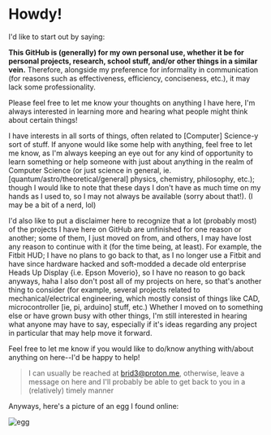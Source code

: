 <!---
briidee3/briidee3 is a ✨ special ✨ repository because its `README.md` (this file) appears on your GitHub profile.
You can click the Preview link to take a look at your changes.
--->

# Howdy!

I'd like to start out by saying:

**This GitHub is (generally) for my own personal use, whether it be for personal projects, research, school stuff, and/or other things in a similar vein.**
Therefore, alongside my preference for informality in communication (for reasons such as effectiveness, efficiency, conciseness, etc.),
it may lack some professionality.


Please feel free to let me know your thoughts on anything I have here, 
I'm always interested in learning more and hearing what people might think about certain things!


I have interests in all sorts of things, often related to [Computer] Science-y sort of stuff.
If anyone would like some help with anything, feel free to let me know, as I'm always keeping an
eye out for any kind of opportunity to learn something or help someone with just about anything
in the realm of Computer Science (or just science in general, ie. [quantum/astro/theoretical/general] physics, chemistry, philosophy, etc.);
though I would like to note that these days I don't have as much time on my hands as I used to, so I may not always be available (sorry about that!).
(I may be a bit of a nerd, lol)

I'd also like to put a disclaimer here to recognize that a lot (probably most) of the projects I have
here on GitHub are unfinished for one reason or another; some of them, I just moved on from, and others,
I may have lost any reason to continue with it (for the time being, at least). 
For example, the Fitbit HUD; I have no plans to go back to that, as I no longer use a Fitbit and have since 
hardware hacked and soft-modded a decade old enterprise Heads Up Display {i.e. Epson Moverio}, so I have no reason to
go back anyways, haha
I also don't post all of my projects on here, so that's another thing to consider (for example, several projects related to mechanical/electrical engineering, 
which mostly consist of things like CAD, microcontroller [ie, pi, arduino] stuff, etc.)
Whether I moved on to something else or have grown busy with other things, I'm still interested in hearing what anyone may 
have to say, especially if it's ideas regarding any project in particular that may help move it forward.

Feel free to let me know if you would like to do/know anything with/about anything on here--I'd be happy to help!


> I can usually be reached at brid3@proton.me, otherwise, leave a message on here and I'll probably be able to get
> back to you in a (relatively) timely manner


Anyways, here's a picture of an egg I found online:

  ![egg](https://external-content.duckduckgo.com/iu/?u=http%3A%2F%2Fi.ytimg.com%2Fvi%2FbnZQgp6srF4%2Fhqdefault.jpg&f=1&nofb=1 "Hopefully this link doesn't die too soon--this is some good 'egg'--gotta love it")
